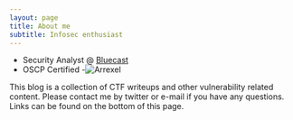 ```yaml
---
layout: page
title: About me
subtitle: Infosec enthusiast 
---
```


- Security Analyst @ [Bluecast](https://bluecast.tech/)
- OSCP Certified
-![Arrexel](https://www.hackthebox.eu/badge/image/2904)

This blog is a collection of CTF writeups and other vulnerability related content. Please contact me by twitter or e-mail if you have any questions. Links can be found on the bottom of this page.

